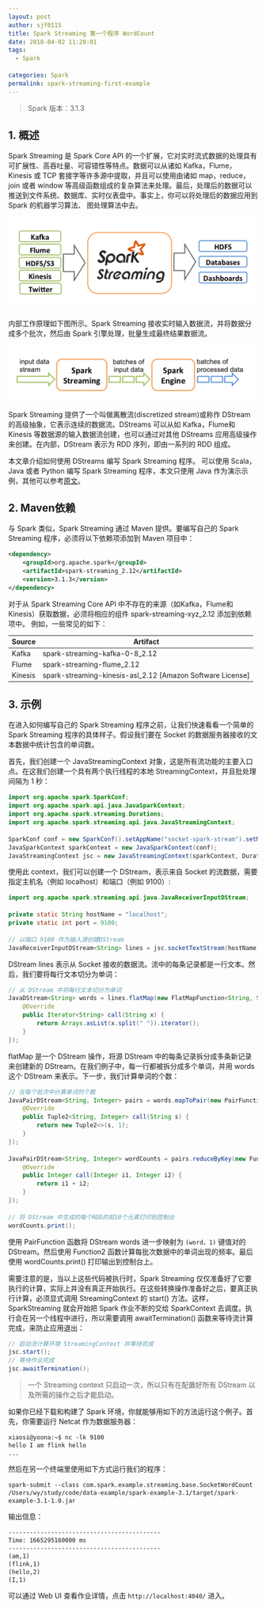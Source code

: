 ```yaml
---
layout: post
author: sjf0115
title: Spark Streaming 第一个程序 WordCount
date: 2018-04-02 11:28:01
tags:
  - Spark

categories: Spark
permalink: spark-streaming-first-example
---
```


> Spark 版本：3.1.3

## 1. 概述

Spark Streaming 是 Spark Core API 的一个扩展，它对实时流式数据的处理具有可扩展性、高吞吐量、可容错性等特点。数据可以从诸如 Kafka，Flume，Kinesis 或 TCP 套接字等许多源中提取，并且可以使用由诸如 map，reduce，join 或者 window 等高级函数组成的复杂算法来处理。最后，处理后的数据可以推送到文件系统、数据库、实时仪表盘中。事实上，你可以将处理后的数据应用到 Spark 的机器学习算法、 图处理算法中去。

![](https://github.com/sjf0115/ImageBucket/blob/main/Spark/spark-streaming-first-example-1.png?raw=true)

内部工作原理如下图所示。Spark Streaming 接收实时输入数据流，并将数据分成多个批次，然后由 Spark 引擎处理，批量生成最终结果数据流。

![](https://github.com/sjf0115/ImageBucket/blob/main/Spark/spark-streaming-first-example-2.png?raw=true)

Spark Streaming 提供了一个叫做离散流(discretized stream)或称作 DStream 的高级抽象，它表示连续的数据流。DStreams 可以从如 Kafka，Flume和 Kinesis 等数据源的输入数据流创建，也可以通过对其他 DStreams 应用高级操作来创建。在内部，DStream 表示为 RDD 序列，即由一系列的 RDD 组成。

本文章介绍如何使用 DStreams 编写 Spark Streaming 程序。 可以使用 Scala，Java 或者 Python 编写 Spark Streaming 程序，本文只使用 Java 作为演示示例，其他可以参考[原文](http://spark.apache.org/docs/3.1.3/streaming-programming-guide.html)。

## 2. Maven依赖

与 Spark 类似，Spark Streaming 通过 Maven 提供。要编写自己的 Spark Streaming 程序，必须将以下依赖项添加到 Maven 项目中：
```xml
<dependency>
    <groupId>org.apache.spark</groupId>
    <artifactId>spark-streaming_2.12</artifactId>
    <version>3.1.3</version>
</dependency>
```

对于从 Spark Streaming Core API 中不存在的来源（如Kafka，Flume和Kinesis）获取数据，必须将相应的组件 spark-streaming-xyz_2.12 添加到依赖项中。 例如，一些常见的如下：

Source | Artifact
--- | ---
Kafka|spark-streaming-kafka-0-8_2.12
Flume|spark-streaming-flume_2.12
Kinesis|spark-streaming-kinesis-asl_2.12 [Amazon Software License]

## 3. 示例

在进入如何编写自己的 Spark Streaming 程序之前，让我们快速看看一个简单的 Spark Streaming 程序的具体样子。假设我们要在 Socket 的数据服务器接收的文本数据中统计包含的单词数。

首先，我们创建一个 JavaStreamingContext 对象，这是所有流功能的主要入口点。在这我们创建一个具有两个执行线程的本地 StreamingContext，并且批处理间隔为 1 秒：
```java
import org.apache.spark.SparkConf;
import org.apache.spark.api.java.JavaSparkContext;
import org.apache.spark.streaming.Durations;
import org.apache.spark.streaming.api.java.JavaStreamingContext;

SparkConf conf = new SparkConf().setAppName("socket-spark-stream").setMaster("local[2]");
JavaSparkContext sparkContext = new JavaSparkContext(conf);
JavaStreamingContext jsc = new JavaStreamingContext(sparkContext, Durations.seconds(1));
```

使用此 context，我们可以创建一个 DStream，表示来自 Socket 的流数据，需要指定主机名（例如 localhost）和端口（例如 9100）:
```java
import org.apache.spark.streaming.api.java.JavaReceiverInputDStream;

private static String hostName = "localhost";
private static int port = 9100;

// 以端口 9100 作为输入源创建DStream
JavaReceiverInputDStream<String> lines = jsc.socketTextStream(hostName, port);
```

DStream lines 表示从 Socket 接收的数据流。流中的每条记录都是一行文本。然后，我们要将每行文本切分为单词：
```java
// 从 DStream 中将每行文本切分为单词
JavaDStream<String> words = lines.flatMap(new FlatMapFunction<String, String>() {
    @Override
    public Iterator<String> call(String x) {
        return Arrays.asList(x.split(" ")).iterator();
    }
});
```
flatMap 是一个 DStream 操作，将源 DStream 中的每条记录拆分成多条新记录来创建新的 DStream。在我们例子中，每一行都被拆分成多个单词，并用 words 这个 DStream 来表示。下一步，我们计算单词的个数：
```java
// 在每个批次中计算单词的个数
JavaPairDStream<String, Integer> pairs = words.mapToPair(new PairFunction<String, String, Integer>() {
    @Override
    public Tuple2<String, Integer> call(String s) {
        return new Tuple2<>(s, 1);
    }
});

JavaPairDStream<String, Integer> wordCounts = pairs.reduceByKey(new Function2<Integer, Integer, Integer>() {
    @Override
    public Integer call(Integer i1, Integer i2) {
        return i1 + i2;
    }
});

// 将 DStream 中生成的每个RDD的前10个元素打印到控制台
wordCounts.print();
```
使用 PairFunction 函数将 DStream words 进一步映射为 `(word，1)` 键值对的 DStream。然后使用 Function2 函数计算每批次数据中的单词出现的频率。最后使用 wordCounts.print() 打印输出到控制台上。

需要注意的是，当以上这些代码被执行时，Spark Streaming 仅仅准备好了它要执行的计算，实际上并没有真正开始执行。在这些转换操作准备好之后，要真正执行计算，必须显式调用 StreamingContext 的 start() 方法。这样，SparkStreaming 就会开始把 Spark 作业不断的交给 SparkContext 去调度。执行会在另一个线程中进行，所以需要调用 awaitTermination() 函数来等待流计算完成，来防止应用退出：
```java
// 启动流计算环境 StreamingContext 并等待完成
jsc.start();
// 等待作业完成
jsc.awaitTermination();
```
> 一个 Streaming context 只启动一次，所以只有在配置好所有 DStream 以及所需的操作之后才能启动。

如果你已经下载和构建了 Spark 环境，你就能够用如下的方法运行这个例子。首先，你需要运行 Netcat 作为数据服务器：
```
xiaosi@yoona:~$ nc -lk 9100
hello I am flink hello
...
```
然后在另一个终端里使用如下方式运行我们的程序：
```
spark-submit --class com.spark.example.streaming.base.SocketWordCount /Users/wy/study/code/data-example/spark-example-3.1/target/spark-example-3.1-1.0.jar
```
输出信息：
```
-------------------------------------------
Time: 1665295160000 ms
-------------------------------------------
(am,1)
(flink,1)
(hello,2)
(I,1)
```
可以通过 Web UI 查看作业详情，点击 `http://localhost:4040/` 进入。
